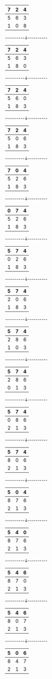 |7|2|4|
|---|---|---|
|5|6|3|
|1|0|8|
----------&darr;----------

|7|2|4|
|---|---|---|
|5|6|3|
|1|8|0|
----------&darr;----------

|7|2|4|
|---|---|---|
|5|6|0|
|1|8|3|
----------&darr;----------

|7|2|4|
|---|---|---|
|5|0|6|
|1|8|3|
----------&darr;----------

|7|0|4|
|---|---|---|
|5|2|6|
|1|8|3|
----------&darr;----------

|0|7|4|
|---|---|---|
|5|2|6|
|1|8|3|
----------&darr;----------

|5|7|4|
|---|---|---|
|0|2|6|
|1|8|3|
----------&darr;----------

|5|7|4|
|---|---|---|
|2|0|6|
|1|8|3|
----------&darr;----------

|5|7|4|
|---|---|---|
|2|8|6|
|1|0|3|
----------&darr;----------

|5|7|4|
|---|---|---|
|2|8|6|
|0|1|3|
----------&darr;----------

|5|7|4|
|---|---|---|
|0|8|6|
|2|1|3|
----------&darr;----------

|5|7|4|
|---|---|---|
|8|0|6|
|2|1|3|
----------&darr;----------

|5|0|4|
|---|---|---|
|8|7|6|
|2|1|3|
----------&darr;----------

|5|4|0|
|---|---|---|
|8|7|6|
|2|1|3|
----------&darr;----------

|5|4|6|
|---|---|---|
|8|7|0|
|2|1|3|
----------&darr;----------

|5|4|6|
|---|---|---|
|8|0|7|
|2|1|3|
----------&darr;----------

|5|0|6|
|---|---|---|
|8|4|7|
|2|1|3|
